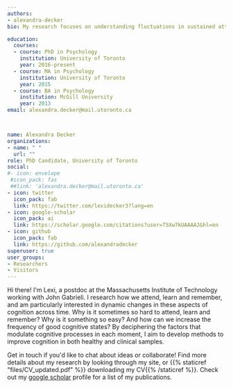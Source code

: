 ```yaml
---
authors:
- alexandra-decker
bio: My research focuses on understanding fluctuations in sustained attention and their influence on different learning systems. 

education:
  courses:
  - course: PhD in Psychology
    institution: University of Toronto
    year: 2016-present
  - course: MA in Psychology
    institution: University of Toronto
    year: 2015
  - course: BA in Psychology
    institution: McGill University
    year: 2013
email: alexandra.decker@mail.utoronto.ca



name: Alexandra Decker
organizations:
- name: " "
  url: ""
role: PhD Candidate, University of Toronto
social:
#- icon: envelope
 #icon_pack: fas
 ##link: 'alexandra.decker@mail.utoronto.ca'
- icon: twitter
  icon_pack: fab
  link: https://twitter.com/lexidecker3?lang=en
- icon: google-scholar
  icon_pack: ai
  link: https://scholar.google.com/citations?user=T5Xw7kUAAAAJ&hl=en
- icon: github
  icon_pack: fab
  link: https://github.com/alexandradecker
superuser: true
user_groups:
- Researchers
- Visitors
---
```


Hi there! I'm Lexi, a postdoc at the Massachusetts Institute of Technology working with John Gabrieli. I research how we attend, learn and remember, and am particularly interested in dynamic changes in these aspects of cognition across time. Why is it sometimes so hard to attend, learn and remember? Why is it something so easy? And how can we increase the frequency of good cognitive states? By deciphering the factors that modulate cognitive processes in each moment, I aim to develop methods to improve cognition in both healthy and clinical samples. 

Get in touch if you'd like to chat about ideas or collaborate! Find more details about my research by looking through my site, or {{% staticref "files/CV_updated.pdf" %}} downloading my CV{{% /staticref %}}. Check out my <a href = "https://scholar.google.com/citations?hl=en&user=T5Xw7kUAAAAJ&view_op=list_works&sortby=pubdate" >google scholar</a> profile for a list of my publications.



